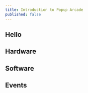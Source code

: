 ```yaml
---
title: Introduction to Popup Arcade
published: false
---
```



## Hello

## Hardware

## Software

## Events

